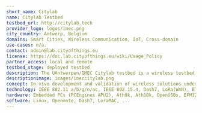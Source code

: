 ```yaml
---
short_name: Citylab
name: Citylab Testbed
testbed_url: http://citylab.tech
provider_logo: logos/imec.png
city_country: Antwerp, Belgium
domains: Smart Cities, Wireless Communication, IoT, Cross-domain
use-cases: n/a.
contact: admin@lab.cityofthings.eu
license: https://doc.lab.cityofthings.eu/wiki/Usage_Policy
partner_access: local and remote
testbed_stage: deployed testbed
description: The UAntwerpen/IMEC Citylab testbed is a wireless testbed deployed outdoors in the city center of Antwerp. It is ideally suited for the experimentation with- and validation of- wireless technologies, protocols and solutions under real-life operating and interference conditions. Citylab supports a wide range of wireless technologies, including IEEE 802.11 a/b/g/n, IEEE 802.15.4, Bluetooth Low Energy and LoRa(WAN) but ultimately it is up to the experimenters to decide what specific radio interfaces and technologies they want to use and what software/firmware to run on the nodes. Citylab contains 30 nodes that are deployed outdoors in the streets and on roof tops in a 0.5km by 0.5km area around the city campus of the University of Antwerp and 5 indoor nodes deployed at campus middelheim.
descriptionimage: images/imeccitylab.png
concept: In-vivo development and validation of wireless solutions under real-life city-scape operating and interference conditions.
technology: IEEE 802.11 a/b/g/n/ac, IEEE 802.15.4, Dash7, LoRa(WAN), Bluetooth Low Energy, Edge Computing, ...
hardware: Embedded PCs (PCEngines APU2), Ath9k, Ath10k, OpenUSBs, EFM32GG+RFM95W, EZR USBs
software: Linux, Openmote, Dash7, LoraMAC, ...
---
```

